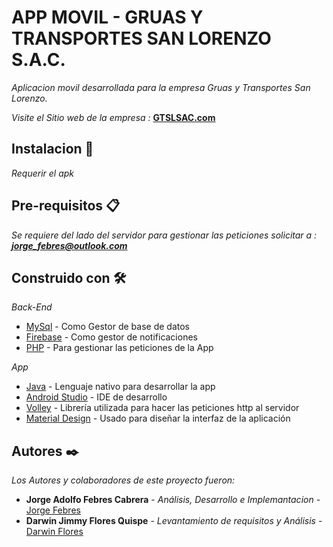 # APP MOVIL - GRUAS Y TRANSPORTES SAN LORENZO S.A.C.

_Aplicacion movil desarrollada para la empresa Gruas y Transportes San Lorenzo._

_Visite el Sitio web de la empresa :_ **[GTSLSAC.com](http://www.gtslsac.com/)**

## Instalacion 🚀

_Requerir el apk_

## Pre-requisitos 📋

_Se requiere del lado del servidor para gestionar las peticiones solicitar a : **jorge_febres@outlook.com**_

## Construido con 🛠️

_Back-End_
* [MySql](https://dev.mysql.com/doc/) - Como Gestor de base de datos
* [Firebase](https://firebase.google.com/docs/guides/) - Como gestor de notificaciones
* [PHP](http://php.net/docs.php) - Para gestionar las peticiones de la App

_App_
* [Java](https://docs.oracle.com/javase/7/docs/api/) - Lenguaje nativo para desarrollar la app
* [Android Studio](https://developer.android.com/docs/) - IDE de desarrollo 
* [Volley](https://developer.android.com/training/volley/) - Librería utilizada para hacer las peticiones http al servidor
* [Material Design](https://developer.android.com/design/material/?hl=es-419) - Usado para diseñar la interfaz de la aplicación

## Autores ✒️

_Los Autores y colaboradores de este proyecto fueron:_

* **Jorge Adolfo Febres Cabrera** - *Análisis, Desarrollo e Implemantacion* - [Jorge Febres](https://github.com/Jorgefebres/)
* **Darwin Jimmy Flores Quispe** - *Levantamiento de requisitos y Análisis* - [Darwin Flores](#Darwin-Jimmy-Flores)
